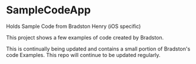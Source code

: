 # SampleCodeApp
Holds Sample Code from Bradston Henry (iOS specific)

This project shows a few examples of code created by Bradston. 

This is continually being updated and contains a small portion of Bradston's code Examples. This repo will continue to be updated regularly.
